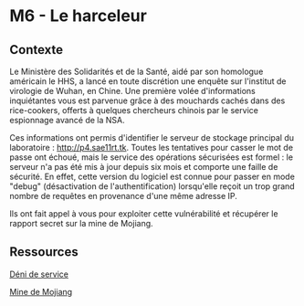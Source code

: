# M6 - Le harceleur

## Contexte

Le Ministère des Solidarités et de la Santé, aidé par son homologue américain le HHS, a lancé en toute discrétion une enquête sur l'institut de virologie de Wuhan, en Chine. Une première volée d'informations inquiétantes vous est parvenue grâce à des mouchards cachés dans des rice-cookers, offerts à quelques chercheurs chinois par le service espionnage avancé de la NSA.

Ces informations ont permis d'identifier le serveur de stockage principal du laboratoire : http://p4.sae11rt.tk. Toutes les tentatives pour casser le mot de passe ont échoué, mais le service des opérations sécurisées est formel : le serveur n'a pas été mis à jour depuis six mois et comporte une faille de sécurité. En effet, cette version du logiciel est connue pour passer en mode "debug" (désactivation de l'authentification) lorsqu'elle reçoit un trop grand nombre de requêtes en provenance d'une même adresse IP. 

Ils ont fait appel à vous pour exploiter cette vulnérabilité et récupérer le rapport secret sur la mine de Mojiang.

## Ressources

[Déni de service](https://fr.wikipedia.org/wiki/Attaque_par_d%C3%A9ni_de_service)

[Mine de Mojiang](https://www.courrierinternational.com/article/pandemie-la-mine-la-mieux-gardee-de-chine-contient-elle-des-informations-sur-le-covid-19)